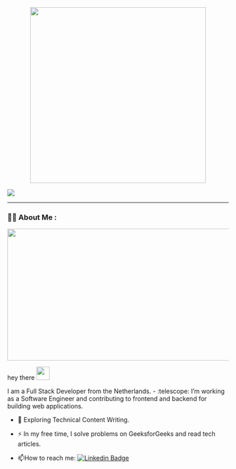 
  <div id="header" align="center">
  <img src="https://media.giphy.com/media/sULKEgDMX8LcI/giphy.gif" width="400"/>
</div>

![](https://komarev.com/ghpvc/?username=dibaalizai&color=ff69b4)


---

### :woman_technologist: About Me :

<div align="center">
  <img src="https://media.giphy.com/media/L1R1tvI9svkIWwpVYr/giphy.gif" width="600" height="300"/>
</div>



<p>
  hey there
  <img src="https://media.giphy.com/media/hvRJCLFzcasrR4ia7z/giphy.gif" width="30px"/>
</p>
I am a Full Stack Developer from the Netherlands.
- :telescope: I’m working as a Software Engineer and contributing to frontend and backend for building web applications.

- :seedling: Exploring Technical Content Writing.

- :zap: In my free time, I solve problems on GeeksforGeeks and read tech articles.

- :mailbox:How to reach me: [![Linkedin Badge](https://img.shields.io/badge/-linkedin-blue?style=flat&logo=Linkedin&logoColor=white)](https://www.linkedin.com/in/dibaalizai/)
<div id="badges" >

